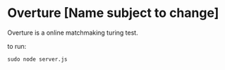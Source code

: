 # Overture [Name subject to change]
Overture is a online matchmaking turing test.

to run:

```sudo node server.js```
